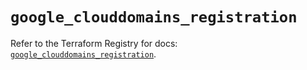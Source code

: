 # `google_clouddomains_registration`

Refer to the Terraform Registry for docs: [`google_clouddomains_registration`](https://registry.terraform.io/providers/hashicorp/google/6.26.0/docs/resources/clouddomains_registration).
